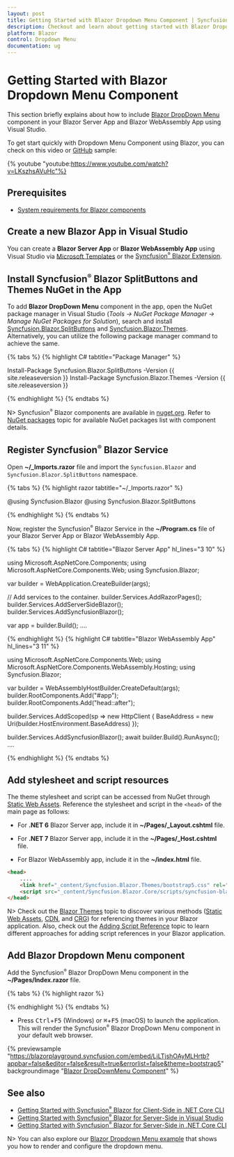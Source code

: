 ```yaml
---
layout: post
title: Getting Started with Blazor Dropdown Menu Component | Syncfusion
description: Checkout and learn about getting started with Blazor Dropdown Menu component in Blazor Server App and Blazor WebAssembly App.
platform: Blazor
control: Dropdown Menu
documentation: ug
---
```


<!-- markdownlint-disable MD024 -->

# Getting Started with Blazor Dropdown Menu Component

This section briefly explains about how to include [Blazor DropDown Menu](https://www.syncfusion.com/blazor-components/blazor-dropdown-menu) component in your Blazor Server App and Blazor WebAssembly App using Visual Studio.

To get start quickly with Dropdown Menu Component using Blazor, you can check on this video or [GitHub](https://github.com/SyncfusionExamples/Blazor-Getting-Started-Examples/tree/main/DropDownMenu) sample:

{% youtube
"youtube:https://www.youtube.com/watch?v=LKszhsAVuHc"%}

## Prerequisites

* [System requirements for Blazor components](https://blazor.syncfusion.com/documentation/system-requirements)

## Create a new Blazor App in Visual Studio

You can create a **Blazor Server App** or **Blazor WebAssembly App** using Visual Studio via [Microsoft Templates](https://learn.microsoft.com/en-us/aspnet/core/blazor/tooling?view=aspnetcore-7.0&pivots=windows) or the [Syncfusion<sup style="font-size:70%">&reg;</sup> Blazor Extension](https://blazor.syncfusion.com/documentation/visual-studio-integration/template-studio).

## Install Syncfusion<sup style="font-size:70%">&reg;</sup> Blazor SplitButtons and Themes NuGet in the App

To add **Blazor DropDown Menu** component in the app, open the NuGet package manager in Visual Studio (*Tools → NuGet Package Manager → Manage NuGet Packages for Solution*), search and install [Syncfusion.Blazor.SplitButtons](https://www.nuget.org/packages/Syncfusion.Blazor.SplitButtons) and [Syncfusion.Blazor.Themes](https://www.nuget.org/packages/Syncfusion.Blazor.Themes/). Alternatively, you can utilize the following package manager command to achieve the same.

{% tabs %}
{% highlight C# tabtitle="Package Manager" %}

Install-Package Syncfusion.Blazor.SplitButtons -Version {{ site.releaseversion }}
Install-Package Syncfusion.Blazor.Themes -Version {{ site.releaseversion }}

{% endhighlight %}
{% endtabs %}

N> Syncfusion<sup style="font-size:70%">&reg;</sup> Blazor components are available in [nuget.org](https://www.nuget.org/packages?q=syncfusion.blazor). Refer to [NuGet packages](https://blazor.syncfusion.com/documentation/nuget-packages) topic for available NuGet packages list with component details.

## Register Syncfusion<sup style="font-size:70%">&reg;</sup> Blazor Service

Open **~/_Imports.razor** file and import the `Syncfusion.Blazor` and `Syncfusion.Blazor.SplitButtons` namespace.

{% tabs %}
{% highlight razor tabtitle="~/_Imports.razor" %}

@using Syncfusion.Blazor
@using Syncfusion.Blazor.SplitButtons

{% endhighlight %}
{% endtabs %}

Now, register the Syncfusion<sup style="font-size:70%">&reg;</sup> Blazor Service in the **~/Program.cs** file of your Blazor Server App or Blazor WebAssembly App.

{% tabs %}
{% highlight C# tabtitle="Blazor Server App" hl_lines="3 10" %}

using Microsoft.AspNetCore.Components;
using Microsoft.AspNetCore.Components.Web;
using Syncfusion.Blazor;

var builder = WebApplication.CreateBuilder(args);

// Add services to the container.
builder.Services.AddRazorPages();
builder.Services.AddServerSideBlazor();
builder.Services.AddSyncfusionBlazor();

var app = builder.Build();
....

{% endhighlight %}
{% highlight C# tabtitle="Blazor WebAssembly App" hl_lines="3 11" %}

using Microsoft.AspNetCore.Components.Web;
using Microsoft.AspNetCore.Components.WebAssembly.Hosting;
using Syncfusion.Blazor;

var builder = WebAssemblyHostBuilder.CreateDefault(args);
builder.RootComponents.Add<App>("#app");
builder.RootComponents.Add<HeadOutlet>("head::after");

builder.Services.AddScoped(sp => new HttpClient { BaseAddress = new Uri(builder.HostEnvironment.BaseAddress) });

builder.Services.AddSyncfusionBlazor();
await builder.Build().RunAsync();
....

{% endhighlight %}
{% endtabs %}

## Add stylesheet and script resources

The theme stylesheet and script can be accessed from NuGet through [Static Web Assets](https://blazor.syncfusion.com/documentation/appearance/themes#static-web-assets). Reference the stylesheet and script in the `<head>` of the main page as follows:

* For **.NET 6** Blazor Server app, include it in **~/Pages/_Layout.cshtml** file.

* For **.NET 7** Blazor Server app, include it in the **~/Pages/_Host.cshtml** file.

* For Blazor WebAssembly app, include it in the **~/index.html** file.

```html
<head>
    ....
    <link href="_content/Syncfusion.Blazor.Themes/bootstrap5.css" rel="stylesheet" />
    <script src="_content/Syncfusion.Blazor.Core/scripts/syncfusion-blazor.min.js" type="text/javascript"></script>
</head>
```
N> Check out the [Blazor Themes](https://blazor.syncfusion.com/documentation/appearance/themes) topic to discover various methods ([Static Web Assets](https://blazor.syncfusion.com/documentation/appearance/themes#static-web-assets), [CDN](https://blazor.syncfusion.com/documentation/appearance/themes#cdn-reference), and [CRG](https://blazor.syncfusion.com/documentation/common/custom-resource-generator)) for referencing themes in your Blazor application. Also, check out the [Adding Script Reference](https://blazor.syncfusion.com/documentation/common/adding-script-references) topic to learn different approaches for adding script references in your Blazor application.

## Add Blazor Dropdown Menu component

Add the Syncfusion<sup style="font-size:70%">&reg;</sup> Blazor DropDown Menu component in the **~/Pages/Index.razor** file.

{% tabs %}
{% highlight razor %}

<SfDropDownButton Content="Edit">
    <DropDownMenuItems>
        <DropDownMenuItem Text="Cut"></DropDownMenuItem>
        <DropDownMenuItem Text="Copy"></DropDownMenuItem>
        <DropDownMenuItem Text="Paste"></DropDownMenuItem>
    </DropDownMenuItems>
</SfDropDownButton>

{% endhighlight %}
{% endtabs %}

* Press <kbd>Ctrl</kbd>+<kbd>F5</kbd> (Windows) or <kbd>⌘</kbd>+<kbd>F5</kbd> (macOS) to launch the application. This will render the Syncfusion<sup style="font-size:70%">&reg;</sup> Blazor DropDown Menu component in your default web browser.

{% previewsample "https://blazorplayground.syncfusion.com/embed/LjLTjshOAyMLHrtb?appbar=false&editor=false&result=true&errorlist=false&theme=bootstrap5" backgroundimage "[Blazor DropDownMenu Component](./images/blazor-dropdownmenu-component.png)" %}

## See also

* [Getting Started with Syncfusion<sup style="font-size:70%">&reg;</sup> Blazor for Client-Side in .NET Core CLI](https://blazor.syncfusion.com/documentation/getting-started/blazor-webassembly-dotnet-cli)
* [Getting Started with Syncfusion<sup style="font-size:70%">&reg;</sup> Blazor for Server-Side in Visual Studio](https://blazor.syncfusion.com/documentation/getting-started/blazor-server-side-visual-studio)
* [Getting Started with Syncfusion<sup style="font-size:70%">&reg;</sup> Blazor for Server-Side in .NET Core CLI](https://blazor.syncfusion.com/documentation/getting-started/blazor-server-side-dotnet-cli)

N> You can also explore our [Blazor Dropdown Menu example](https://blazor.syncfusion.com/demos/buttons/dropdown-menu?theme=bootstrap5) that shows you how to render and configure the dropdown menu.
